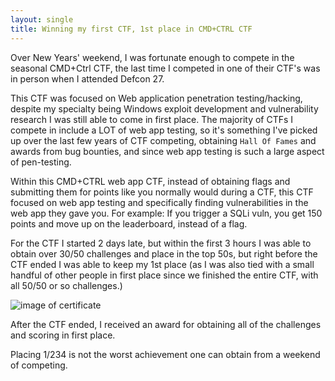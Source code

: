 ```yaml
---
layout: single
title: Winning my first CTF, 1st place in CMD+CTRL CTF
---
```


Over New Years' weekend, I was fortunate enough to compete in the seasonal CMD+Ctrl CTF, the last time I competed in one of their CTF's was in person when I attended Defcon 27.

This CTF was focused on Web application penetration testing/hacking, despite my specialty being Windows exploit development and vulnerability research I was still able to come in first place. The majority of CTFs I compete in include a LOT of web app testing, so it's something I've picked up over the last few years of CTF competing, obtaining `Hall Of Fames` and awards from bug bounties, and since web app testing is such a large aspect of pen-testing.

Within this CMD+CTRL web app CTF, instead of obtaining flags and submitting them for points like you normally would during a CTF, this CTF focused on web app testing and specifically finding vulnerabilities in the web app they gave you. For example: If you trigger a SQLi vuln, you get 150 points and move up on the leaderboard, instead of a flag.

For the CTF I started 2 days late, but within the first 3 hours I was able to obtain over 30/50 challenges and place in the top 50s, but right before the CTF ended I was able to keep my 1st place (as I was also tied with a small handful of other people in first place since we finished the entire CTF, with all 50/50 or so challenges.)

![image of certificate](https://raw.githubusercontent.com/FULLSHADE/FULLSHADE.github.io/master/static/img/_posts/GODMODE.png)

After the CTF ended, I received an award for obtaining all of the challenges and scoring in first place.

Placing 1/234 is not the worst achievement one can obtain from a weekend of competing.
